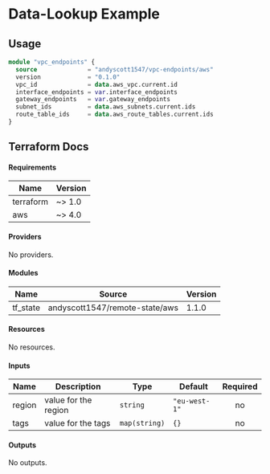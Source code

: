 # Data-Lookup Example

## Usage 

```terraform
module "vpc_endpoints" {
  source              = "andyscott1547/vpc-endpoints/aws"
  version             = "0.1.0"
  vpc_id              = data.aws_vpc.current.id
  interface_endpoints = var.interface_endpoints
  gateway_endpoints   = var.gateway_endpoints
  subnet_ids          = data.aws_subnets.current.ids
  route_table_ids     = data.aws_route_tables.current.ids
}
```

## Terraform Docs

<!-- BEGIN_TF_DOCS -->
#### Requirements

| Name | Version |
|------|---------|
| terraform | ~> 1.0 |
| aws | ~> 4.0 |

#### Providers

No providers.

#### Modules

| Name | Source | Version |
|------|--------|---------|
| tf_state | andyscott1547/remote-state/aws | 1.1.0 |

#### Resources

No resources.

#### Inputs

| Name | Description | Type | Default | Required |
|------|-------------|------|---------|:--------:|
| region | value for the region | `string` | `"eu-west-1"` | no |
| tags | value for the tags | `map(string)` | `{}` | no |

#### Outputs

No outputs.
<!-- END_TF_DOCS -->